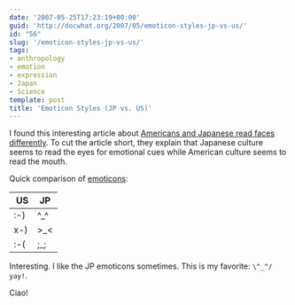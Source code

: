 ```yaml
---
date: '2007-05-25T17:23:19+00:00'
guid: 'http://docwhat.org/2007/05/emoticon-styles-jp-vs-us/'
id: "56"
slug: '/emoticon-styles-jp-vs-us/'
tags:
- anthropology
- emotion
- expression
- Japan
- Science
template: post
title: 'Emoticon Styles (JP vs. US)'
---
```


I found this interesting article about
[Americans and Japanese read faces differently](http://www.livescience.com/health/070510_facial_culture.html).
To cut the article short, they explain that Japanese culture seems to read the
eyes for emotional cues while American culture seems to read the mouth.

Quick comparison of [emoticons](http://en.wikipedia.org/wiki/Emoticons):

|  US | JP         |
| --- | ---------- |
| :-) | ^\_^       |
| x-) | &gt;\_&lt; |
| :-( | ;\_;       |

Interesting. I like the JP emoticons sometimes. This is my favorite:
`\^_^/ yay!`.

Ciao!
